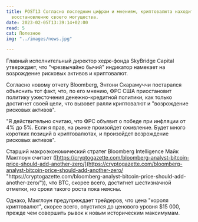 ```yaml
---
title: POST13 Согласно последним цифрам и мнениям, криптовалюта находится на пути к
  восстановлению своего могущества.
date: 2023-02-05T13:39:14+02:00
read: 5
cat: Полезное
img: "../images/news.jpg"

---
```

<!--StartFragment-->

Главный исполнительный директор хедж-фонда SkyBridge Capital утверждает, что "чрезвычайно бычий" индикатор намекает на возрождение рисковых активов и криптовалют.

Согласно новому отчету Bloomberg, Энтони Скарамуччи постарался объяснить тот факт, что, по его мнению, ФРС США приостановит политику ужесточения денежно-кредитной политики, как только достигнет своей цели, что вызовет ралли криптовалют и "возрождение рисковых активов".

"Я действительно считаю, что ФРС объявит о победе при инфляции от 4% до 5%. Если я прав, на рынке произойдет оживление. Будет много коротких позиций в криптовалютах, и произойдет возрождение рисковых активов".

Старший макроэкономический стратег Bloomberg Intelligence Майк Макглоун считает ([https://cryptogazette.com/bloomberg-analyst-bitcoin-price-should-add-another-zero/](https://cryptogazette.com/bloomberg-analyst-bitcoin-price-should-add-another-zero/ "https\://cryptogazette.com/bloomberg-analyst-bitcoin-price-should-add-another-zero/")), что BTC, скорее всего, достигнет шестизначной отметки, но сроки такого роста пока неясны.

Однако, Макглоун предупреждает трейдеров, что цена "короля криптовалют", скорее всего, опустится до ценового уровня $15 000, прежде чем совершить рывок к новым историческим максимумам.

<!--EndFragment-->